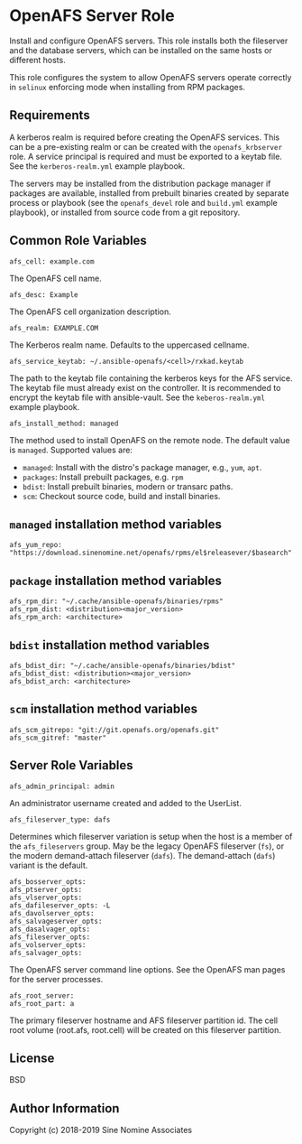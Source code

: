 # OpenAFS Server Role

Install and configure OpenAFS servers. This role installs both the fileserver
and the database servers, which can be installed on the same hosts or different
hosts.

This role configures the system to allow OpenAFS servers operate correctly in
`selinux` enforcing mode when installing from RPM packages.

## Requirements

A kerberos realm is required before creating the OpenAFS services. This can be
a pre-existing realm or can be created with the `openafs_krbserver` role.  A
service principal is required and must be exported to a keytab file. See the
`kerberos-realm.yml` example playbook.

The servers may be installed from the distribution package manager if packages
are available, installed from prebuilt binaries created by separate process or
playbook (see the `openafs_devel` role and `build.yml` example playbook), or
installed from source code from a git repository.

## Common Role Variables

    afs_cell: example.com

The OpenAFS cell name.

    afs_desc: Example

The OpenAFS cell organization description.

    afs_realm: EXAMPLE.COM

The Kerberos realm name. Defaults to the uppercased cellname.

    afs_service_keytab: ~/.ansible-openafs/<cell>/rxkad.keytab

The path to the keytab file containing the kerberos keys for the AFS service.
The keytab file must already exist on the controller. It is recommended to
encrypt the keytab file with ansible-vault. See the `keberos-realm.yml`
example playbook.

    afs_install_method: managed

The method used to install OpenAFS on the remote node. The default value
is `managed`. Supported values are:

* `managed`: Install with the distro's package manager, e.g., `yum`, `apt`.
* `packages`: Install prebuilt packages, e.g. `rpm`
* `bdist`: Install prebuilt binaries, modern or transarc paths.
* `scm`: Checkout source code, build and install binaries.

## `managed` installation method variables

    afs_yum_repo: "https://download.sinenomine.net/openafs/rpms/el$releasever/$basearch"

## `package` installation method variables

    afs_rpm_dir: "~/.cache/ansible-openafs/binaries/rpms"
    afs_rpm_dist: <distribution><major_version>
    afs_rpm_arch: <architecture>

## `bdist` installation method variables

    afs_bdist_dir: "~/.cache/ansible-openafs/binaries/bdist"
    afs_bdist_dist: <distribution><major_version>
    afs_bdist_arch: <architecture>

## `scm` installation method variables

    afs_scm_gitrepo: "git://git.openafs.org/openafs.git"
    afs_scm_gitref: "master"

## Server Role Variables

    afs_admin_principal: admin

An administrator username created and added to the UserList.

    afs_fileserver_type: dafs

Determines which fileserver variation is setup when the host is a member of the
`afs_fileservers` group.  May be the legacy OpenAFS fileserver (`fs`), or the
modern demand-attach fileserver (`dafs`). The demand-attach (`dafs`) variant is
the default.

    afs_bosserver_opts:
    afs_ptserver_opts:
    afs_vlserver_opts:
    afs_dafileserver_opts: -L
    afs_davolserver_opts:
    afs_salvageserver_opts:
    afs_dasalvager_opts:
    afs_fileserver_opts:
    afs_volserver_opts:
    afs_salvager_opts:

The OpenAFS server command line options. See the OpenAFS man pages for the
server processes.

    afs_root_server:
    afs_root_part: a

The primary fileserver hostname and AFS fileserver partition id. The cell root
volume (root.afs, root.cell) will be created on this fileserver partition.

## License

BSD

## Author Information

Copyright (c) 2018-2019 Sine Nomine Associates
